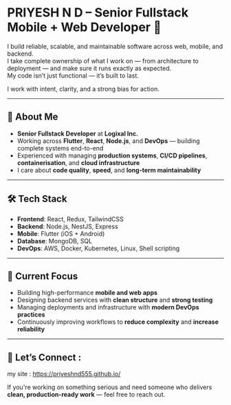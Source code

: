 # PRIYESH N D –  Senior Fullstack Mobile + Web Developer 🚀

I build reliable, scalable, and maintainable software across web, mobile, and backend.  
I take complete ownership of what I work on — from architecture to deployment — and make sure it runs exactly as expected.  
My code isn’t just functional — it’s built to last.

I work with intent, clarity, and a strong bias for action.

---

## 🧠 About Me

- **Senior Fullstack Developer** at **Logixal Inc.**
- Working across **Flutter**, **React**, **Node.js**, and **DevOps** — building complete systems end-to-end  
- Experienced with managing **production systems**, **CI/CD pipelines**, **containerisation**, and **cloud infrastructure**
- I care about **code quality**, **speed**, and **long-term maintainability**

---

## 🛠️ Tech Stack

- **Frontend**: React, Redux, TailwindCSS  
- **Backend**: Node.js, NestJS, Express  
- **Mobile**: Flutter (iOS + Android)  
- **Database**: MongoDB, SQL  
- **DevOps**: AWS, Docker, Kubernetes, Linux, Shell scripting

---

## 🔄 Current Focus

- Building high-performance **mobile and web apps**  
- Designing backend services with **clean structure** and **strong testing**  
- Managing deployments and infrastructure with **modern DevOps practices**  
- Continuously improving workflows to **reduce complexity** and **increase reliability**

---

## 🤝 Let’s Connect : 
my site : https://priyeshnd555.github.io/

If you're working on something serious and need someone who delivers **clean, production-ready work** — feel free to reach out.
